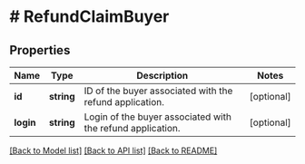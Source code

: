 # # RefundClaimBuyer

## Properties

Name | Type | Description | Notes
------------ | ------------- | ------------- | -------------
**id** | **string** | ID of the buyer associated with the refund application. | [optional]
**login** | **string** | Login of the buyer associated with the refund application. | [optional]

[[Back to Model list]](../../README.md#models) [[Back to API list]](../../README.md#endpoints) [[Back to README]](../../README.md)

